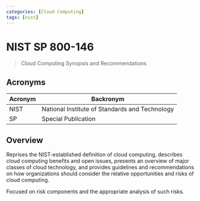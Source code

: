 ```yaml
---
categories: [Cloud Computing]
tags: [nist]
---
```


# NIST SP 800-146

> Cloud Computing Synopsis and Recommendations

## Acronyms

| Acronym | Backronym |
| - | - |
| NIST | National Institute of Standards and Technology |
| SP | Special Publication |

## Overview

Reprises the NIST-established definition of cloud computing, describes cloud computing benefits and open issues, presents an overview of major classes of cloud technology, and provides guidelines and recommendations on how organizations should consider the relative opportunities and risks of cloud computing.

Focused on risk components and the appropriate analysis of such risks.
